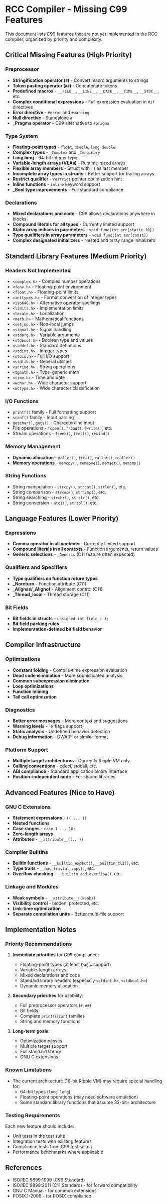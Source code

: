 # RCC Compiler - Missing C99 Features

This document lists C99 features that are not yet implemented in the RCC compiler, organized by priority and complexity.

## Critical Missing Features (High Priority)

### Preprocessor
- **Stringification operator (`#`)** - Convert macro arguments to strings
- **Token pasting operator (`##`)** - Concatenate tokens
- **Predefined macros** - `__FILE__`, `__LINE__`, `__DATE__`, `__TIME__`, `__STDC__`, etc.
- **Complex conditional expressions** - Full expression evaluation in `#if` directives
- **Error directive** - `#error` and `#warning`
- **Null directive** - Standalone `#`
- **_Pragma operator** - C99 alternative to `#pragma`

### Type System
- **Floating-point types** - `float`, `double`, `long double`
- **Complex types** - `_Complex` and `_Imaginary`
- **Long long** - 64-bit integer type
- **Variable-length arrays (VLAs)** - Runtime-sized arrays
- **Flexible array members** - Struct with `[]` as last member
- **Incomplete array types in structs** - Better support for trailing arrays
- **Restrict qualifier** - `restrict` pointer optimization hint
- **Inline functions** - `inline` keyword support
- **_Bool type improvements** - Full standard compliance

### Declarations
- **Mixed declarations and code** - C99 allows declarations anywhere in blocks
- **Compound literals for all types** - Currently limited support
- **Static array indices in parameters** - `void func(int arr[static 10])`
- **Type qualifiers in array parameters** - `void func(int arr[const])`
- **Complex designated initializers** - Nested and array range initializers

## Standard Library Features (Medium Priority)

### Headers Not Implemented
- `<complex.h>` - Complex number operations
- `<fenv.h>` - Floating-point environment
- `<float.h>` - Floating-point limits
- `<inttypes.h>` - Format conversion of integer types
- `<iso646.h>` - Alternative operator spellings
- `<limits.h>` - Implementation limits
- `<locale.h>` - Localization
- `<math.h>` - Mathematical functions
- `<setjmp.h>` - Non-local jumps
- `<signal.h>` - Signal handling
- `<stdarg.h>` - Variable arguments
- `<stdbool.h>` - Boolean type and values
- `<stddef.h>` - Standard definitions
- `<stdint.h>` - Integer types
- `<stdio.h>` - Full I/O support
- `<stdlib.h>` - General utilities
- `<string.h>` - String operations
- `<tgmath.h>` - Type-generic math
- `<time.h>` - Time and date
- `<wchar.h>` - Wide character support
- `<wctype.h>` - Wide character classification

### I/O Functions
- `printf()` family - Full formatting support
- `scanf()` family - Input parsing
- `getchar()`, `gets()` - Character/line input
- File operations - `fopen()`, `fread()`, `fwrite()`, etc.
- Stream operations - `fseek()`, `ftell()`, `rewind()`

### Memory Management
- **Dynamic allocation** - `malloc()`, `free()`, `calloc()`, `realloc()`
- **Memory operations** - `memcpy()`, `memmove()`, `memset()`, `memcmp()`

### String Functions
- String manipulation - `strcpy()`, `strcat()`, `strlen()`, etc.
- String comparison - `strcmp()`, `strncmp()`, etc.
- String searching - `strchr()`, `strstr()`, etc.
- String conversion - `atoi()`, `strtol()`, etc.

## Language Features (Lower Priority)

### Expressions
- **Comma operator in all contexts** - Currently limited support
- **Compound literals in all contexts** - Function arguments, return values
- **Generic selections** - `_Generic` (C11 feature often expected)

### Qualifiers and Specifiers
- **Type qualifiers on function return types**
- **_Noreturn** - Function attribute (C11)
- **_Alignas/_Alignof** - Alignment control (C11)
- **_Thread_local** - Thread storage (C11)

### Bit Fields
- **Bit fields in structs** - `unsigned int field : 3;`
- **Bit field packing rules**
- **Implementation-defined bit field behavior**

## Compiler Infrastructure

### Optimizations
- **Constant folding** - Compile-time expression evaluation
- **Dead code elimination** - More sophisticated analysis
- **Common subexpression elimination**
- **Loop optimizations**
- **Function inlining**
- **Tail call optimization**

### Diagnostics
- **Better error messages** - More context and suggestions
- **Warning levels** - `-W` flags support
- **Static analysis** - Undefined behavior detection
- **Debug information** - DWARF or similar format

### Platform Support
- **Multiple target architectures** - Currently Ripple VM only
- **Calling conventions** - cdecl, stdcall, etc.
- **ABI compliance** - Standard application binary interface
- **Position-independent code** - For shared libraries

## Advanced Features (Nice to Have)

### GNU C Extensions
- **Statement expressions** - `({ ... })`
- **Nested functions**
- **Case ranges** - `case 1 ... 10:`
- **Zero-length arrays**
- **Attributes** - `__attribute__((...))`

### Compiler Builtins
- **Builtin functions** - `__builtin_expect()`, `__builtin_clz()`, etc.
- **Type traits** - `__has_trivial_copy()`, etc.
- **Overflow checking** - `__builtin_add_overflow()`, etc.

### Linkage and Modules
- **Weak symbols** - `__attribute__((weak))`
- **Visibility control** - hidden, protected, etc.
- **Link-time optimization**
- **Separate compilation units** - Better multi-file support

## Implementation Notes

### Priority Recommendations

1. **Immediate priorities** for C99 compliance:
   - Floating-point types (at least basic support)
   - Variable-length arrays
   - Mixed declarations and code
   - Standard library headers (especially `<stdint.h>`, `<stdbool.h>`)
   - Dynamic memory allocation

2. **Secondary priorities** for usability:
   - Full preprocessor operators (`#`, `##`)
   - Bit fields
   - Complete `printf`/`scanf` families
   - String and memory functions

3. **Long-term goals**:
   - Optimization passes
   - Multiple target support
   - Full standard library
   - GNU C extensions

### Known Limitations

- The current architecture (16-bit Ripple VM) may require special handling for:
  - 64-bit types (`long long`)
  - Floating-point operations (may need software emulation)
  - Some standard library functions that assume 32-bit+ architecture

### Testing Requirements

Each new feature should include:
- Unit tests in the test suite
- Integration tests with existing features
- Compliance tests from C99 test suites
- Performance benchmarks where applicable

## References

- ISO/IEC 9899:1999 (C99 Standard)
- ISO/IEC 9899:2011 (C11 Standard) - for forward compatibility
- GNU C Manual - for common extensions
- POSIX.1-2008 - for POSIX compliance